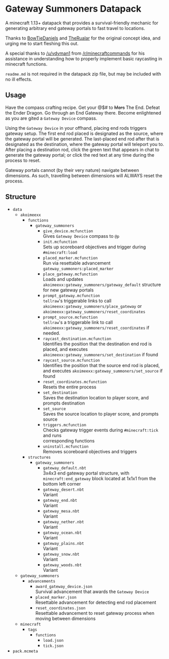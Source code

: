 # Gateway Summoners Datapack
A minecraft 1.13+ datapack that provides a survival-friendly mechanic for 
generating arbitrary end gateway portals to fast travel to locations.

Thanks to [BowTieDaniels](https://www.twitch.tv/bowtiedaniels) and [TheRualar](https://www.twitch.tv/therualar) for the original concept idea, and urging 
me to start fleshing this out.

A special thanks to [/u/vdvman1](https://www.reddit.com/user/vdvman1) from [/r/minecraftcommands](https://www.reddit.com/r/MinecraftCommands/) for his assistance in 
understanding how to properly implement basic raycasting in minecraft functions.

`readme.md` is not required in the datapack zip file, but may be included with 
no ill effects.

## Usage
Have the compass crafting recipe. Get your @$# to ~~Mars~~ The End. Defeat the 
Ender Dragon. Go through an End Gateway there. Become enlightened as you are 
gited a `Gateway Device` compass.

Using the `Gateway Device` in your offhand, placing end rods triggers gateway 
setup. The first end rod placed is designated as the source, where the gateway 
portal will be generated. The last-placed end rod after that is designated as 
the destination, where the gateway portal will teleport you to. After placing a 
destination rod, click the green text that appears in chat to generate the 
gateway portal; or click the red text at any time during the process to reset.

Gateway portals cannot (by their very nature) navigate between dimensions. As 
such, travelling between dimensions will ALWAYS reset the process.

## Structure
* `data`
  * `akoimeexx`
    * `functions`
      * `gateway_summoners`
        * `give_device.mcfunction`  
          Gives `Gateway Device` compass to `@p`
        * `init.mcfunction`  
          Sets up scoreboard objectives and trigger during `#minecraft:load`
        * `placed_marker.mcfunction`  
          Run via resettable advancement `gateway_summoners:placed_marker`
        * `place_gateway.mcfunction`  
          Loads and updates `akoimeexx:gateway_summoners/gateway_default` 
          structure for new gateway portals
        * `prompt_gateway.mcfunction`  
          `tellraw`'s triggerable links to call 
          `akoimeexx:gateway_summoners/place_gateway` or 
          `akoimeexx:gateway_summoners/reset_coordinates`
        * `prompt_source.mcfunction`  
          `tellraw`'s a triggerable link to call 
          `akoimeexx:gateway_summoners/reset_coordinates` if needed.
        * `raycast_destination.mcfunction`  
          Identifies the position that the destination end rod is placed, and 
          executes `akoimeexx:gateway_summoners/set_destination` if found
        * `raycast_source.mcfunction`  
          Identifies the position that the source end rod is placed, and 
          executes `akoimeexx:gateway_summoners/set_source` if found
        * `reset_coordinates.mcfunction`  
          Resets the entire process
        * `set_destination`  
          Saves the destination location to player score, and prompts 
          destination
        * `set_source`  
          Saves the source location to player score, and prompts source
        * `triggers.mcfunction`  
          Checks gateway trigger events during `#minecraft:tick` and runs  
          corresponding functions
        * `uninstall.mcfunction`  
          Removes scoreboard objectives and triggers
    * `structures`
      * `gateway_summoners`
        * `gateway_default.nbt`  
          3x4x3 end gateway portal structure, with `minecraft:end_gateway` 
          block located at 1x1x1 from the bottom left corner
        * `gateway_desert.nbt`  
          Variant
        * `gateway_end.nbt`  
          Variant
        * `gateway_mesa.nbt`  
          Variant
        * `gateway_nether.nbt`  
          Variant
        * `gateway_ocean.nbt`  
          Variant
        * `gateway_plains.nbt`  
          Variant
        * `gateway_snow.nbt`  
          Variant
        * `gateway_woods.nbt`  
          Variant
  * `gateway_summoners`
    * `advancements`
      * `award_gateway_device.json`  
        Survival advancement that awards the `Gateway Device`
      * `placed_marker.json`  
        Resettable advancement for detecting end rod placement
      * `reset_coordinates.json`  
        Resettable advancement to reset gateway process when moving between 
        dimensions
  * `minecraft`
    * `tags`
      * `functions`
        * `load.json`
        * `tick.json`
* `pack.mcmeta`
